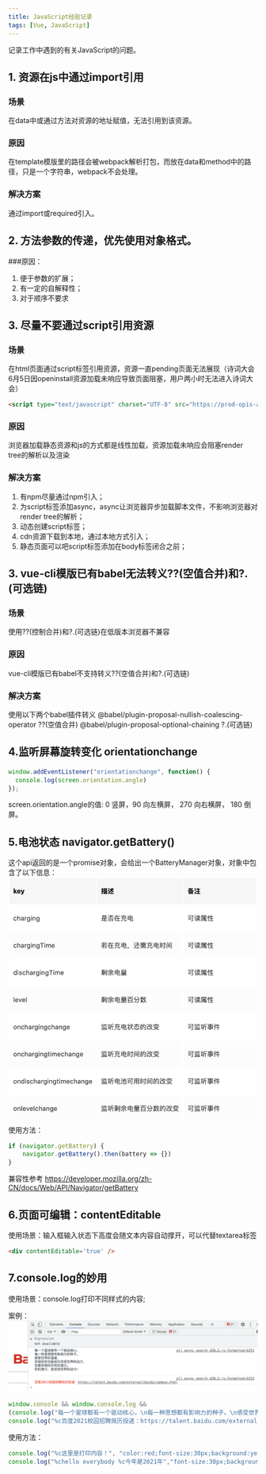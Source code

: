```yaml
---
title: JavaScript经验记录
tags: [Vue, JavaScript]
---
```


记录工作中遇到的有关JavaScript的问题。

## 1. 资源在js中通过import引用

### 场景
在data中或通过方法对资源的地址赋值，无法引用到该资源。

### 原因
在template模版里的路径会被webpack解析打包，而放在data和method中的路径，只是一个字符串，webpack不会处理。

### 解决方案
通过import或required引入。

## 2. 方法参数的传递，优先使用对象格式。

###原因：
1. 便于参数的扩展；
2. 有一定的自解释性；
3. 对于顺序不要求

## 3. 尽量不要通过script引用资源

### 场景
在html页面通过script标签引用资源，资源一直pending页面无法展现（诗词大会6月5日因openinstall资源加载未响应导致页面阻塞，用户两小时无法进入诗词大会）

```html
<script type="text/javascript" charset="UTF-8" src="https://prod-opis-api.tipaipai.com/js/tipaipai.js"></script>
```

### 原因
浏览器加载静态资源和js的方式都是线性加载，资源加载未响应会阻塞render tree的解析以及渲染

### 解决方案
1. 有npm尽量通过npm引入；
2. 为script标签添加async，async让浏览器异步加载脚本文件，不影响浏览器对render tree的解析；
3. 动态创建script标签；
4. cdn资源下载到本地，通过本地方式引入；
5. 静态页面可以吧script标签添加在body标签闭合之前；

## 3. vue-cli模版已有babel无法转义??(空值合并)和?.(可选链)

### 场景
使用??(控制合并)和?.(可选链)在低版本浏览器不兼容

### 原因
vue-cli模版已有babel不支持转义??(空值合并)和?.(可选链)

### 解决方案
使用以下两个babel插件转义
@babel/plugin-proposal-nullish-coalescing-operator ??(空值合并)
@babel/plugin-proposal-optional-chaining ?.(可选链)

## 4.监听屏幕旋转变化 orientationchange
```javascript
window.addEventListener("orientationchange", function() {
  console.log(screen.orientation.angle)
});
```
screen.orientation.angle的值: 0 竖屏，90 向左横屏， 270 向右横屏， 180 倒屏。

## 5.电池状态 navigator.getBattery()
这个api返回的是一个promise对象，会给出一个BatteryManager对象，对象中包含了以下信息：
![package](../static/assets/images/battery-manager.png)
使用方法：
```javascript
if (navigator.getBattery) {
    navigator.getBattery().then(battery => {})
}
```
兼容性参考 https://developer.mozilla.org/zh-CN/docs/Web/API/Navigator/getBattery

## 6.页面可编辑：contentEditable
使用场景：输入框输入状态下高度会随文本内容自动撑开，可以代替textarea标签
```html
<div contentEditable='true' />
```
## 7.console.log的妙用
使用场景：console.log打印不同样式的内容;

案例：
![package](../static/assets/images/baiduconsole.png)
```javascript
window.console && window.console.log && 
(console.log("每一个星球都有一个驱动核心，\n每一种思想都有影响力的种子。\n感受世界的温度，\n年轻的你也能成为改变世界的动力，\n百度珍惜你所有的潜力。\n你的潜力，是改变世界的动力！\n\n"),
console.log("%c百度2021校园招聘简历投递：https://talent.baidu.com/external/baidu/campus.html", "color:red"))
```
使用方法：
```javascript
console.log("%c这里是打印内容！", "color:red;font-size:30px;background:yellow;"))
console.log("%chello everybody %c今年是2021年","font-size:30px;background:red;color:#ffffff","font-size:16px;color:#ccc")
```